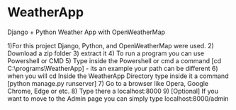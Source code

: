 # WeatherApp
Django + Python Weather App with OpenWeatherMap

1)For this project Django, Python, and OpenWeatherMap were used.
2) Download a zip folder
3) extract it 
4) To run a program you can use Powershell or CMD
5) Type inside the Powershell or cmd a command [cd C:\programs\WeatherApp] - its an example your path can be different
6) when you will cd Inside the WeatherApp Directory type inside it a command [python manage.py runserver]
7) Go to a browser like Opera, Google Chrome, Edge or etc.
8) Type there a localhost:8000
9) [Optional] If you want to move to the Admin page you can simply type localhost:8000/admin 

